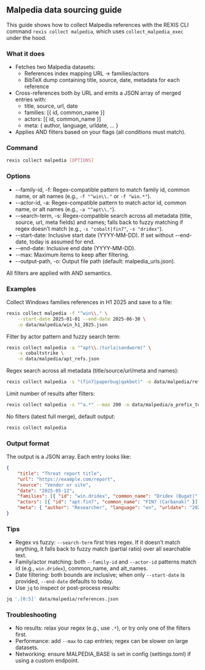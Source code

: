 ## Malpedia data sourcing guide

This guide shows how to collect Malpedia references with the REXIS CLI command `rexis collect malpedia`, which uses `collect_malpedia_exec` under the hood.

### What it does

- Fetches two Malpedia datasets:
	- References index mapping URL → families/actors
	- BibTeX dump containing title, source, date, metadata for each reference
- Cross-references both by URL and emits a JSON array of merged entries with:
	- title, source, url, date
	- families: [{ id, common_name }]
	- actors: [{ id, common_name }]
	- meta: { author, language, urldate, ... }
- Applies AND filters based on your flags (all conditions must match).

### Command

```bash
rexis collect malpedia [OPTIONS]
```

### Options

- --family-id, -f: Regex-compatible pattern to match family id, common name, or alt names (e.g., `-f "^win\\."` or `-f "win.*"`).
- --actor-id, -a: Regex-compatible pattern to match actor id, common name, or alt names (e.g., `-a "^apt\\."`).
- --search-term, -s: Regex-compatible search across all metadata (title, source, url, meta fields) and names; falls back to fuzzy matching if regex doesn’t match (e.g., `-s "cobalt|fin7"`, `-s "dridex"`).
- --start-date: Inclusive start date (YYYY-MM-DD). If set without --end-date, today is assumed for end.
- --end-date: Inclusive end date (YYYY-MM-DD).
- --max: Maximum items to keep after filtering.
- --output-path, -o: Output file path (default: malpedia_urls.json).

All filters are applied with AND semantics.

### Examples

Collect Windows families references in H1 2025 and save to a file:

```bash
rexis collect malpedia -f "^win\\." \
	--start-date 2025-01-01 --end-date 2025-06-30 \
	-o data/malpedia/win_h1_2025.json
```

Filter by actor pattern and fuzzy search term:

```bash
rexis collect malpedia -a "^apt\\.(turla|sandworm)" \
	-s cobaltstrike \
	-o data/malpedia/apt_refs.json
```

Regex search across all metadata (title/source/url/meta and names):

```bash
rexis collect malpedia -s "(fin7|paperbug|qakbot)" -o data/malpedia/references.json
```

Limit number of results after filters:

```bash
rexis collect malpedia -s "^a.*" --max 200 -o data/malpedia/a_prefix_top200.json
```

No filters (latest full merge), default output:

```bash
rexis collect malpedia
```

### Output format

The output is a JSON array. Each entry looks like:

```json
{
	"title": "Threat report title",
	"url": "https://example.com/report",
	"source": "Vendor or site",
	"date": "2025-05-12",
	"families": [{ "id": "win.dridex", "common_name": "Dridex (Bugat)" }],
	"actors": [{ "id": "apt.fin7", "common_name": "FIN7 (Carbanak)" }],
	"meta": { "author": "Researcher", "language": "en", "urldate": "2025-05-13" }
}
```

### Tips

- Regex vs fuzzy: `--search-term` first tries regex. If it doesn’t match anything, it falls back to fuzzy match (partial ratio) over all searchable text.
- Family/actor matching: both `--family-id` and `--actor-id` patterns match id (e.g., `win.dridex`), common_name, and alt_names.
- Date filtering: both bounds are inclusive; when only `--start-date` is provided, `--end-date` defaults to today.
- Use `jq` to inspect or post-process results:

```bash
jq '.[0:5]' data/malpedia/references.json
```

### Troubleshooting

- No results: relax your regex (e.g., use `.*`), or try only one of the filters first.
- Performance: add `--max` to cap entries; regex can be slower on large datasets.
- Networking: ensure MALPEDIA_BASE is set in config (settings.toml) if using a custom endpoint.
